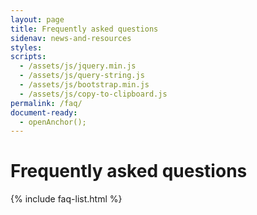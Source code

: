 ```yaml
---
layout: page
title: Frequently asked questions
sidenav: news-and-resources
styles:
scripts:
  - /assets/js/jquery.min.js
  - /assets/js/query-string.js
  - /assets/js/bootstrap.min.js
  - /assets/js/copy-to-clipboard.js
permalink: /faq/
document-ready:
  - openAnchor();
---
```


# Frequently asked questions

{% include faq-list.html %}

<!-- CONTENT END -->
